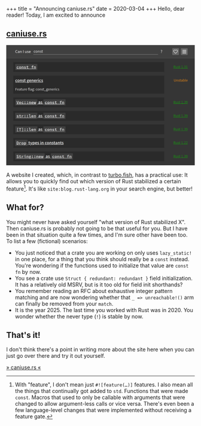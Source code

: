 +++
title = "Announcing caniuse.rs"
date = 2020-03-04
+++
Hello, dear reader! Today, I am excited to announce

## [caniuse.rs](https://caniuse.rs)

![screenshot of caniuse.rs](screenshot.png)

A website I created, which, in contrast to [turbo.fish](https://turbo.fish/),
has a practical use: It allows you to quickly find out which version of Rust
stabilized a certain feature[^1]. It's like `site:blog.rust-lang.org` in your
search engine, but better!

## What for?

You might never have asked yourself "what version of Rust stabilized X". Then
caniuse.rs is probably not going to be that useful for you. But I have been in
that situation quite a few times, and I'm sure other have been too. To list a
few (fictional) scenarios:

* You just noticed that a crate you are working on only uses `lazy_static!` in
  one place, for a thing that you think should really be a `const` instead.
  You're wondering if the functions used to initialize that value are `const fn`
  by now.
* You see a crate use `Struct { redundant: redundant }` field initialization. It
  has a relatively old MSRV, but is it too old for field init shorthands?
* You remember reading an RFC about exhaustive integer pattern matching and are
  now wondering whether that `_ => unreachable!()` arm can finally be removed
  from your `match`.
* It is the year 2025. The last time you worked with Rust was in 2020. You
  wonder whether the never type (`!`) is stable by now.

## That's it!

I don't think there's a point in writing more about the site here when you can
just go over there and try it out yourself.

[» caniuse.rs «](https://caniuse.rs/)

[^1]: With "feature", I don't mean just `#![feature(…)]` features. I also mean
all the things that continually got added to `std`. Functions that were made
`const`. Macros that used to only be callable with arguments that were changed
to allow argument-less calls or vice versa. There's even been a few
language-level changes that were implemented without receiving a feature gate.
